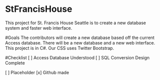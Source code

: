 # StFrancisHouse
This project for St. Francis House Seattle is to create a new database system and faster web interface.


#Goals
The contributors will create a new database based off the current Access database.
There will be a new database and a new web interface.
This project is in C#.
Our CSS uses Twitter Bootstrap.


#Checklist
 [ ] Access Database Understood
 [ ] SQL Conversion Design Complete
 
 [ ] Placeholder
 [x] Github made
